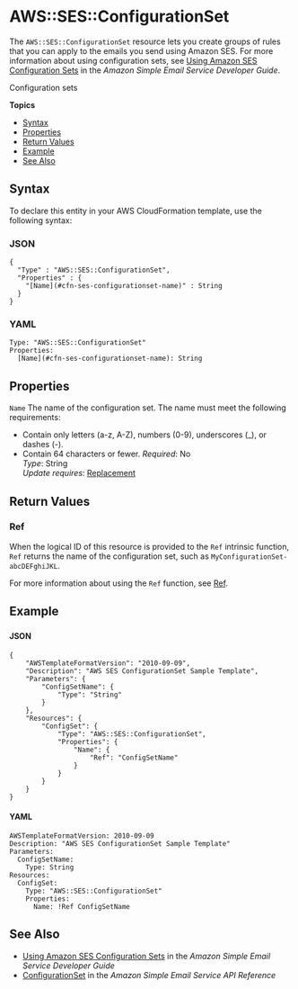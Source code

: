# AWS::SES::ConfigurationSet<a name="aws-resource-ses-configurationset"></a>

The `AWS::SES::ConfigurationSet` resource lets you create groups of rules that you can apply to the emails you send using Amazon SES\. For more information about using configuration sets, see [Using Amazon SES Configuration Sets](url-ses-dev;using-configuration-sets.html) in the *Amazon Simple Email Service Developer Guide*\.

Configuration sets 

**Topics**
+ [Syntax](#aws-resource-ses-configurationset-syntax)
+ [Properties](#aws-resource-ses-configurationset-properties)
+ [Return Values](#aws-resource-ses-configurationset-returnvalues)
+ [Example](#aws-resource-ses-configurationset-examples)
+ [See Also](#aws-resource-ses-configurationset-seealso)

## Syntax<a name="aws-resource-ses-configurationset-syntax"></a>

To declare this entity in your AWS CloudFormation template, use the following syntax:

### JSON<a name="aws-resource-ses-configurationset-syntax.json"></a>

```
{
  "Type" : "AWS::SES::ConfigurationSet",
  "Properties" : {
    "[Name](#cfn-ses-configurationset-name)" : String
  }
}
```

### YAML<a name="aws-resource-ses-configurationset-syntax.yaml"></a>

```
Type: "AWS::SES::ConfigurationSet"
Properties:
  [Name](#cfn-ses-configurationset-name): String
```

## Properties<a name="aws-resource-ses-configurationset-properties"></a>

`Name`  <a name="cfn-ses-configurationset-name"></a>
The name of the configuration set\. The name must meet the following requirements:  
+ Contain only letters \(a\-z, A\-Z\), numbers \(0\-9\), underscores \(\_\), or dashes \(\-\)\.
+ Contain 64 characters or fewer\.
 *Required*: No  
 *Type*: String  
 *Update requires*: [Replacement](using-cfn-updating-stacks-update-behaviors.md#update-replacement) 

## Return Values<a name="aws-resource-ses-configurationset-returnvalues"></a>

### Ref<a name="aws-resource-ses-configurationset-ref"></a>

When the logical ID of this resource is provided to the `Ref` intrinsic function, `Ref` returns the name of the configuration set, such as `MyConfigurationSet-abcDEFghiJKL`\.

For more information about using the `Ref` function, see [Ref](intrinsic-function-reference-ref.md)\.

## Example<a name="aws-resource-ses-configurationset-examples"></a>

### <a name="aws-resource-ses-configurationset-example1"></a>

#### JSON<a name="aws-resource-ses-configurationset-example1.json"></a>

```
{
    "AWSTemplateFormatVersion": "2010-09-09",
    "Description": "AWS SES ConfigurationSet Sample Template",
    "Parameters": {
        "ConfigSetName": {
            "Type": "String"
        }
    },
    "Resources": {
        "ConfigSet": {
            "Type": "AWS::SES::ConfigurationSet",
            "Properties": {
                "Name": {
                    "Ref": "ConfigSetName"
                }
            }
        }
    }
}
```

#### YAML<a name="aws-resource-ses-configurationset-example1.yaml"></a>

```
AWSTemplateFormatVersion: 2010-09-09
Description: "AWS SES ConfigurationSet Sample Template"
Parameters:
  ConfigSetName:
    Type: String
Resources:
  ConfigSet:
    Type: "AWS::SES::ConfigurationSet"
    Properties:
      Name: !Ref ConfigSetName
```

## See Also<a name="aws-resource-ses-configurationset-seealso"></a>
+ [Using Amazon SES Configuration Sets](url-ses-dev;using-configuration-sets.html) in the *Amazon Simple Email Service Developer Guide*
+ [ConfigurationSet](url-ses-api;API_ConfigurationSet.html) in the *Amazon Simple Email Service API Reference*